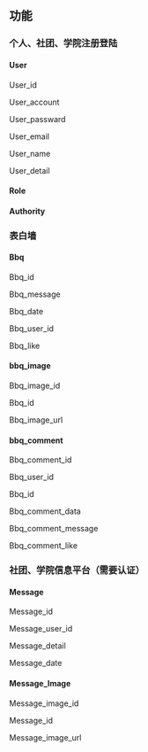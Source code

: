 ## 功能

### 个人、社团、学院注册登陆

#### User

User_id

User_account

User_passward

User_email

User_name

User_detail

#### Role

#### Authority



### 表白墙

#### Bbq

Bbq_id

Bbq_message

Bbq_date

Bbq_user_id

Bbq_like

#### bbq_image

Bbq_image_id

Bbq_id

Bbq_image_url

#### bbq_comment

Bbq_comment_id

Bbq_user_id

Bbq_id

Bbq_comment_data

Bbq_comment_message

Bbq_comment_like





### 社团、学院信息平台（需要认证）

#### Message

Message_id

Message_user_id

Message_detail

Message_date

#### Message_Image

Message_image_id

Message_id

Message_image_url

